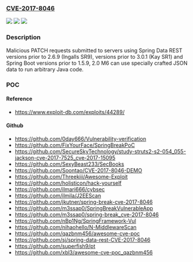 ### [CVE-2017-8046](https://cve.mitre.org/cgi-bin/cvename.cgi?name=CVE-2017-8046)
![](https://img.shields.io/static/v1?label=Product&message=Pivotal%20Spring%20Data%20REST%20and%20Spring%20Boot&color=blue)
![](https://img.shields.io/static/v1?label=Version&message=n%2Fa&color=blue)
![](https://img.shields.io/static/v1?label=Vulnerability&message=run%20arbitrary%20Java%20code&color=brighgreen)

### Description

Malicious PATCH requests submitted to servers using Spring Data REST versions prior to 2.6.9 (Ingalls SR9), versions prior to 3.0.1 (Kay SR1) and Spring Boot versions prior to 1.5.9, 2.0 M6 can use specially crafted JSON data to run arbitrary Java code.

### POC

#### Reference
- https://www.exploit-db.com/exploits/44289/

#### Github
- https://github.com/0day666/Vulnerability-verification
- https://github.com/FixYourFace/SpringBreakPoC
- https://github.com/SecureSkyTechnology/study-struts2-s2-054_055-jackson-cve-2017-7525_cve-2017-15095
- https://github.com/SexyBeast233/SecBooks
- https://github.com/Soontao/CVE-2017-8046-DEMO
- https://github.com/Threekiii/Awesome-Exploit
- https://github.com/holisticon/hack-yourself
- https://github.com/ilmari666/cybsec
- https://github.com/ilmila/J2EEScan
- https://github.com/jkutner/spring-break-cve-2017-8046
- https://github.com/m3ssap0/SpringBreakVulnerableApp
- https://github.com/m3ssap0/spring-break_cve-2017-8046
- https://github.com/nBp1Ng/SpringFramework-Vul
- https://github.com/nihaohello/N-MiddlewareScan
- https://github.com/qazbnm456/awesome-cve-poc
- https://github.com/sj/spring-data-rest-CVE-2017-8046
- https://github.com/superfish9/pt
- https://github.com/xbl3/awesome-cve-poc_qazbnm456

